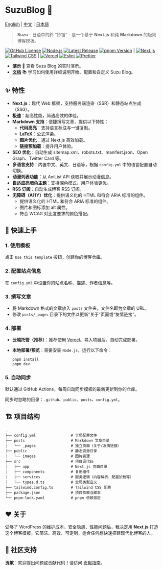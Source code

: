 # SuzuBlog 🎐

[English](./README.md) | [中文](./README_ZH.md) | [日本語](./README_JA.md)

> **Suzu** - 日语中的鈴 “铃铛” - 是一个基于 **Next.js** 和纯 **Markdown** 的极简博客模板。

[![GitHub License][license-badge]][license-link]
[![Node.js][node-badge]][node-link]
[![Latest Release][release-badge]][release-link]
[![pnpm Version][pnpm-badge]][pnpm-link] |
[![Next.js][nextjs-badge]][nextjs-link]
[![Tailwind CSS][tailwind-badge]][tailwind-link] |
[![Vercel][vercel-badge]][vercel-link]
[![Eslint][eslint-badge]][eslint-link]
[![Prettier][prettier-badge]][prettier-link]

- [**演示**](https://www.zla.pub) 🚀
  查看 Suzu Blog 的实时演示。
- [**文档**](https://suzu.zla.app) 📚
  学习如何使用详细说明开始、配置和自定义 Suzu Blog。

## ✨ 特性

- **Next.js**：现代 Web 框架，支持服务端渲染（SSR）和静态站点生成（SSG）。
- **极速**：超高性能，简洁高效的体验。
- **Markdown 支持**：便捷撰写文章，提供以下特性：
  - **代码高亮**：支持语言标注与一键复制。
  - **LaTeX**：公式渲染。
  - **图片优化**：通过 Next.js 高效加载。
  - **链接预加载**：提升用户体验。
- **SEO 优化**：自动生成 sitemap.xml、robots.txt、manifest.json、Open Graph、Twitter Card 等。
- **多语言支持**：内置中文、英文、日语等，根据 `config.yml` 中的语言配置自动切换。
- **动漫列表功能**：从 AniList API 获取并展示动漫信息。
- **自适应亮暗色主题**：支持深色模式，用户体验更优。
- **RSS 订阅**：自动生成博客 RSS 订阅。
- **无障碍（A11Y）优化**：提供语义化的 HTML 和符合 ARIA 标准的组件。
  - 提供语义化的 HTML 和符合 ARIA 标准的组件。
  - 图片和图标添加 alt 属性。
  - 符合 WCAG 对比度要求的颜色搭配。

## 🚀 快速上手

### 1. 使用模板

点击 `Use this template` 按钮，创建你的博客仓库。

### 2. 配置站点信息

在 `config.yml` 中设置你的站点名称、描述、作者信息等。

### 3. 撰写文章

- 将 Markdown 格式的文章放入 `posts` 文件夹，文件名即为文章的 URL。
- 修改 `posts/_pages` 目录下的文件以更新“关于”页面或“友情链接”。

### 4. 部署

- **云端托管（推荐）**：推荐使用 [Vercel](https://vercel.com)。导入项目后，自动完成部署。
- **本地部署/预览**：需要安装 `Node.js`，运行以下命令：

  ```bash
  pnpm install
  pnpm dev
  ```

### 5. 自动同步

默认通过 GitHub Actions，每周自动同步模板的最新更新到你的仓库。

同步时忽略的目录：`.github`、`public`、`posts`、`config.yml`。

## 🏗️ 项目结构

```plaintext
.
├── config.yml                # 全局配置文件
├── posts                     # Markdown 文章目录
│   └── _pages                # 独立页面（关于/友情链接）
├── public                    # 静态资源目录
│   └── images                # 图片资源
├── src                       # 项目源代码
│   ├── app                   # Next.js 页面目录
│   ├── components            # 复用组件
│   ├── services              # 服务逻辑（内容解析、配置加载等）
│   └── types.d.ts            # 全局类型定义
├── tailwind.config.ts        # Tailwind CSS 配置
├── package.json              # 项目依赖与脚本
└── pnpm-lock.yaml            # pnpm 依赖锁定
```

## ❤️ 关于

受够了 WordPress 的维护成本、安全隐患、性能问题后，我决定用 **Next.js** 打造这个博客模板。它简洁、高效、可定制，适合任何想快速搭建现代化博客的人。

## 🔗 社区支持

**贡献**：欢迎提出问题或贡献代码！请访问 [贡献指南](https://github.com/ZL-Asica/SuzuBlog/blob/main/CONTRIBUTING.md)。

<!-- Badges / Links -->

[eslint-badge]: https://img.shields.io/badge/eslint-4B32C3?logo=eslint&logoColor=white
[eslint-link]: https://www.npmjs.com/package/eslint-config-zl-asica
[license-badge]: https://img.shields.io/github/license/ZL-Asica/SuzuBlog
[license-link]: https://github.com/ZL-Asica/SuzuBlog/blob/main/LICENSE
[nextjs-badge]: https://img.shields.io/badge/Next.js-black?logo=next.js&logoColor=white
[nextjs-link]: https://nextjs.org
[node-badge]: https://img.shields.io/badge/node%3E=18.18-339933?logo=node.js&logoColor=white
[node-link]: https://nodejs.org/
[pnpm-badge]: https://img.shields.io/github/package-json/packageManager/ZL-Asica/SuzuBlog?label=&logo=pnpm&logoColor=fff&color=F69220
[pnpm-link]: https://pnpm.io/
[prettier-badge]: https://img.shields.io/badge/Prettier-F7B93E?logo=Prettier&logoColor=white
[prettier-link]: https://www.npmjs.com/package/@zl-asica/prettier-config
[release-badge]: https://img.shields.io/github/v/release/ZL-Asica/SuzuBlog?display_name=release&label=SuzuBlog&color=fc8da3
[release-link]: https://github.com/ZL-Asica/SuzuBlog/releases
[tailwind-badge]: https://img.shields.io/badge/Tailwind%20CSS-06B6D4?style=flat&logo=tailwindcss&logoColor=white
[tailwind-link]: https://tailwindcss.com/
[vercel-badge]: https://img.shields.io/badge/Vercel-%23000000.svg?logo=vercel&logoColor=white
[vercel-link]: https://vercel.com
